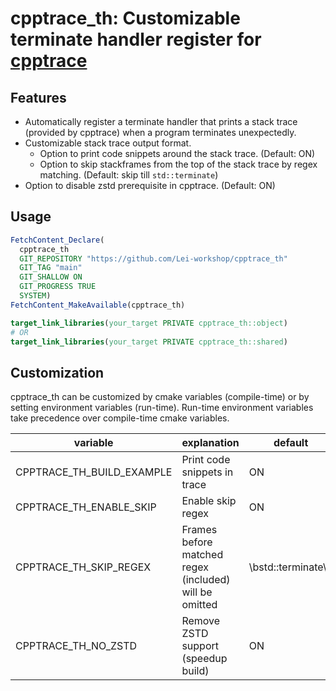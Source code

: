 # cpptrace_th: Customizable terminate handler register for [cpptrace](https://github.com/jeremy-rifkin/cpptrace)

## Features

- Automatically register a terminate handler that prints a stack trace (provided by cpptrace) when a program terminates unexpectedly.
- Customizable stack trace output format.
  - Option to print code snippets around the stack trace. (Default: ON)
  - Option to skip stackframes from the top of the stack trace by regex matching. (Default: skip till `std::terminate`)
- Option to disable zstd prerequisite in cpptrace. (Default: ON)

## Usage

```cmake
FetchContent_Declare(
  cpptrace_th
  GIT_REPOSITORY "https://github.com/Lei-workshop/cpptrace_th"
  GIT_TAG "main"
  GIT_SHALLOW ON
  GIT_PROGRESS TRUE
  SYSTEM)
FetchContent_MakeAvailable(cpptrace_th)

target_link_libraries(your_target PRIVATE cpptrace_th::object)
# OR
target_link_libraries(your_target PRIVATE cpptrace_th::shared)
```

## Customization

cpptrace_th can be customized by cmake variables (compile-time) or by setting environment variables (run-time). Run-time environment variables take precedence over compile-time cmake variables.

| variable                  | explanation                                            | default            | cmake | environment |
| ------------------------- | ------------------------------------------------------ | ------------------ | ----- | ----------- |
| CPPTRACE_TH_BUILD_EXAMPLE | Print code snippets in trace                           | ON                 | ✓     | ✓           |
| CPPTRACE_TH_ENABLE_SKIP   | Enable skip regex                                      | ON                 | ✓     | ✓           |
| CPPTRACE_TH_SKIP_REGEX    | Frames before matched regex (included) will be omitted | \bstd::terminate\b | ✓     | ✓           |
| CPPTRACE_TH_NO_ZSTD       | Remove ZSTD support (speedup build)                    | ON                 | ✓     |             |
